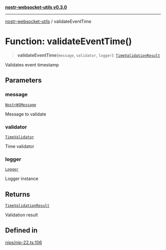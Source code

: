 [**nostr-websocket-utils v0.3.0**](../README.md)

***

[nostr-websocket-utils](../globals.md) / validateEventTime

# Function: validateEventTime()

> **validateEventTime**(`message`, `validator`, `logger`): [`TimeValidationResult`](../interfaces/TimeValidationResult.md)

Validates event timestamp

## Parameters

### message

[`NostrWSMessage`](../interfaces/NostrWSMessage.md)

Message to validate

### validator

[`TimeValidator`](../interfaces/TimeValidator.md)

Time validator

### logger

[`Logger`](../type-aliases/Logger.md)

Logger instance

## Returns

[`TimeValidationResult`](../interfaces/TimeValidationResult.md)

Validation result

## Defined in

[nips/nip-22.ts:106](https://github.com/HumanjavaEnterprises/nostr-websocket-utils/blob/main/src/nips/nip-22.ts#L106)
